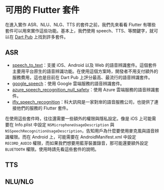 # 可用的 Flutter 套件

在進入實作 ASR、NLU、NLG、TTS 的套件之前，我們先來看看 Flutter 有哪些套件可以用來實作這些功能。基本上，我們使用 speech、TTS、等關鍵字，就可以在 [Dart Pub](https://pub.dev/) 上找到許多套件。

## ASR

- [speech_to_text](https://pub.dev/packages/speech_to_text)：支援 iOS、Android 以及 Web 的語音辨識套件。這個套件主要用平台原生的語音辨識功能。在使用這個方案時，開發者不用支付額外的服務費用，這也是目前在 Dart Pub 上評分最高、最流行的語音辨識套件。
- [google_speech](https://pub.dev/packages/google_speech)：使用 Google 雲端服務的語音辨識套件。
- [azure_speech_recognition_null_safety](https://pub.dev/packages/azure_speech_recognition_null_safety)：使用 Azure 雲端服務的語音辨識套件。
- [ifly_speech_recognition](https://pub.dev/packages/ifly_speech_recognition)：科大訊飛是一家對岸的語音服務公司，也提供了連接他們的服務的 Flutter 套件。

在使用這些套件時，往往還需要一些額外的權限與隱私設定。像是 iOS 上可能需要在 Info.plist 中設定 `NSMicrophoneUsageDescription` 與 `NSSpeechRecognitionUsageDescription`，告知用戶為什麼要使用麥克風與語音辨識權限。而在 Android 上，可能需要在 AndroidManifest.xml 中設定 `RECORD_AUDIO` 權限，而如果我們想要用藍芽裝置錄音，那可能還要額外設定 `BLUETOOTH` 權限。使用時請先看這些套件的說明。

## TTS

## NLU/NLG